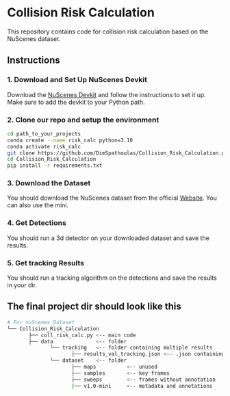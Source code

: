 # Collision Risk Calculation

This repository contains code for collision risk calculation based on the NuScenes dataset.

## Instructions

### 1. Download and Set Up NuScenes Devkit
Download the [NuScenes Devkit](https://github.com/nutonomy/nuscenes-devkit) and follow the instructions to set it up.
Make sure to add the devkit to your Python path.

### 2. Clone our repo and setup the environment
```bash
cd path_to_your_projects
conda create --name risk_calc python=3.10
conda activate risk_calc
git clone https://github.com/DimSpathoulas/Collision_Risk_Calculation.git
cd Collision_Risk_Calculation
pip install -r requirements.txt
```

### 3. Download the Dataset
You should download the NuScenes dataset from the official [Website](https://www.nuscenes.org/).
You can also use the mini.


### 4. Get Detections
You should run a 3d detector on your downloaded dataset and save the results.

### 5. Get tracking Results
You should run a tracking algorithm on the detections and save the results in your dir.

## The final project dir should look like this
```bash
# For nuScenes Dataset         
└── Collision_Risk_Calculation
       ├── coll_risk_calc.py <-- main code
       ├── data              <-- folder
              └── tracking   <-- folder containing multiple results
                     ├── results_val_tracking.json <-- .json containing results
              └── dataset    <-- folder
                     ├── maps          <-- unused
                     ├── samples       <-- key frames
                     ├── sweeps        <-- frames without annotation
                     |── v1.0-mini     <-- metadata and annotations
```


